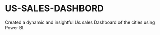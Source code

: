 # US-SALES-DASHBORD
Created a dynamic and insightful Us sales Dashboard of the cities using Power BI.
